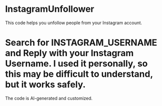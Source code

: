 # InstagramUnfollower
This code helps you unfollow people from your Instagram account.

# Search for INSTAGRAM_USERNAME and Reply with your Instagram Username. I used it personally, so this may be difficult to understand, but it works safely. 

The code is AI-generated and customized.
